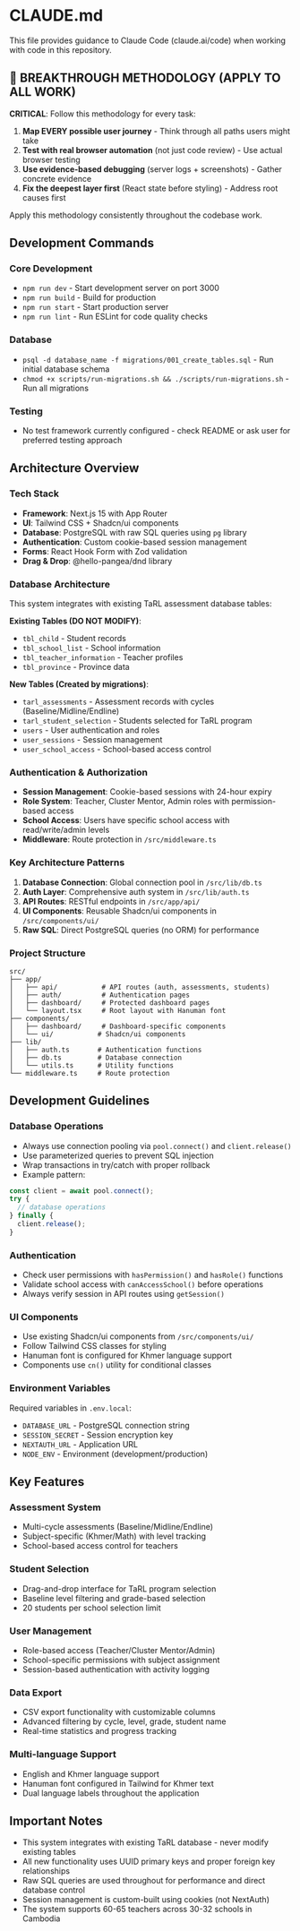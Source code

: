 # CLAUDE.md

This file provides guidance to Claude Code (claude.ai/code) when working with code in this repository.

## 🚀 BREAKTHROUGH METHODOLOGY (APPLY TO ALL WORK)

**CRITICAL**: Follow this methodology for every task:
1. **Map EVERY possible user journey** - Think through all paths users might take
2. **Test with real browser automation** (not just code review) - Use actual browser testing
3. **Use evidence-based debugging** (server logs + screenshots) - Gather concrete evidence
4. **Fix the deepest layer first** (React state before styling) - Address root causes first

Apply this methodology consistently throughout the codebase work.

## Development Commands

### Core Development
- `npm run dev` - Start development server on port 3000
- `npm run build` - Build for production 
- `npm run start` - Start production server
- `npm run lint` - Run ESLint for code quality checks

### Database
- `psql -d database_name -f migrations/001_create_tables.sql` - Run initial database schema
- `chmod +x scripts/run-migrations.sh && ./scripts/run-migrations.sh` - Run all migrations

### Testing
- No test framework currently configured - check README or ask user for preferred testing approach

## Architecture Overview

### Tech Stack
- **Framework**: Next.js 15 with App Router
- **UI**: Tailwind CSS + Shadcn/ui components
- **Database**: PostgreSQL with raw SQL queries using `pg` library
- **Authentication**: Custom cookie-based session management
- **Forms**: React Hook Form with Zod validation
- **Drag & Drop**: @hello-pangea/dnd library

### Database Architecture
This system integrates with existing TaRL assessment database tables:

**Existing Tables (DO NOT MODIFY)**:
- `tbl_child` - Student records
- `tbl_school_list` - School information
- `tbl_teacher_information` - Teacher profiles
- `tbl_province` - Province data

**New Tables (Created by migrations)**:
- `tarl_assessments` - Assessment records with cycles (Baseline/Midline/Endline)
- `tarl_student_selection` - Students selected for TaRL program
- `users` - User authentication and roles
- `user_sessions` - Session management
- `user_school_access` - School-based access control

### Authentication & Authorization
- **Session Management**: Cookie-based sessions with 24-hour expiry
- **Role System**: Teacher, Cluster Mentor, Admin roles with permission-based access
- **School Access**: Users have specific school access with read/write/admin levels
- **Middleware**: Route protection in `/src/middleware.ts`

### Key Architecture Patterns
1. **Database Connection**: Global connection pool in `/src/lib/db.ts`
2. **Auth Layer**: Comprehensive auth system in `/src/lib/auth.ts`
3. **API Routes**: RESTful endpoints in `/src/app/api/`
4. **UI Components**: Reusable Shadcn/ui components in `/src/components/ui/`
5. **Raw SQL**: Direct PostgreSQL queries (no ORM) for performance

### Project Structure
```
src/
├── app/
│   ├── api/           # API routes (auth, assessments, students)
│   ├── auth/          # Authentication pages
│   ├── dashboard/     # Protected dashboard pages
│   └── layout.tsx     # Root layout with Hanuman font
├── components/
│   ├── dashboard/     # Dashboard-specific components
│   └── ui/           # Shadcn/ui components
├── lib/
│   ├── auth.ts       # Authentication functions
│   ├── db.ts         # Database connection
│   └── utils.ts      # Utility functions
└── middleware.ts     # Route protection
```

## Development Guidelines

### Database Operations
- Always use connection pooling via `pool.connect()` and `client.release()`
- Use parameterized queries to prevent SQL injection
- Wrap transactions in try/catch with proper rollback
- Example pattern:
```typescript
const client = await pool.connect();
try {
  // database operations
} finally {
  client.release();
}
```

### Authentication
- Check user permissions with `hasPermission()` and `hasRole()` functions
- Validate school access with `canAccessSchool()` before operations
- Always verify session in API routes using `getSession()`

### UI Components
- Use existing Shadcn/ui components from `/src/components/ui/`
- Follow Tailwind CSS classes for styling
- Hanuman font is configured for Khmer language support
- Components use `cn()` utility for conditional classes

### Environment Variables
Required variables in `.env.local`:
- `DATABASE_URL` - PostgreSQL connection string
- `SESSION_SECRET` - Session encryption key
- `NEXTAUTH_URL` - Application URL
- `NODE_ENV` - Environment (development/production)

## Key Features

### Assessment System
- Multi-cycle assessments (Baseline/Midline/Endline)
- Subject-specific (Khmer/Math) with level tracking
- School-based access control for teachers

### Student Selection
- Drag-and-drop interface for TaRL program selection
- Baseline level filtering and grade-based selection
- 20 students per school selection limit

### User Management
- Role-based access (Teacher/Cluster Mentor/Admin)
- School-specific permissions with subject assignment
- Session-based authentication with activity logging

### Data Export
- CSV export functionality with customizable columns
- Advanced filtering by cycle, level, grade, student name
- Real-time statistics and progress tracking

### Multi-language Support
- English and Khmer language support
- Hanuman font configured in Tailwind for Khmer text
- Dual language labels throughout the application

## Important Notes

- This system integrates with existing TaRL database - never modify existing tables
- All new functionality uses UUID primary keys and proper foreign key relationships
- Raw SQL queries are used throughout for performance and direct database control
- Session management is custom-built using cookies (not NextAuth)
- The system supports 60-65 teachers across 30-32 schools in Cambodia